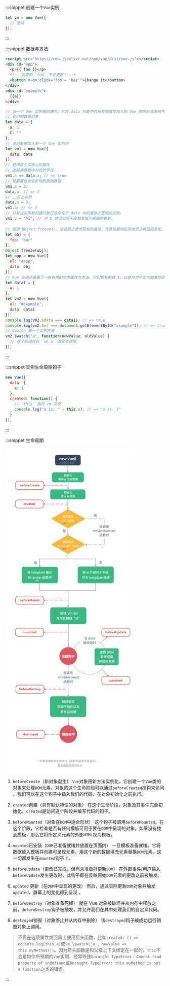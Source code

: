 :::snippet 创建一个`Vue`实例

```javascript
let vm = new Vue({
  // 选项
});
```

:::

:::snippet 数据与方法

```html
<script src="https://cdn.jsdelivr.net/npm/vue/dist/vue.js"></script>
<div id="app">
  <p>{{ foo }}</p>
  <!-- 这里的 `foo` 不会更新！ -->
  <button v-on:click="foo = 'baz'">Change it</button>
</div>
<div id="example">
  {{a}}
</div>
```

```javascript
// 当一个 Vue 实例被创建时，它将 data 对象中的所有的属性加入到 Vue 的响应式系统中。
// 我们的数据对象
let data = {
  a: 1,
  C: ""
};
// 该对象被加入到一个 Vue 实例中
let vm1 = new Vue({
  data: data
});
// 获得这个实例上的属性
// 返回源数据中对应的字段
vm1.a == data.a; // => true
// 设置属性也会影响到原始数据
vm1.a = 2;
data.a; // => 2
// ……反之亦然
data.a = 3;
vm1.a; // => 3
// 只有当实例被创建时就已经存在于 data 中的属性才是响应式的。
vm1.b = "hi"; // 对 b 的改动将不会触发任何视图的更新。

// 使用 Object.freeze()，这会阻止修改现有的属性，也意味着响应系统无法再追踪变化。
let obj = {
  foo: "bar"
};
Object.freeze(obj);
let app = new Vue({
  el: "#app",
  data: obj
});
// Vue 实例还暴露了一些有用的实例属性与方法。它们都有前缀 $，以便与用户定义的属性区分开来。
let data1 = {
  a: 1
};
let vm2 = new Vue({
  el: "#example",
  data: data1
});
console.log(vm2.$data === data1); // => true
console.log(vm2.$el === document.getElementById("example")); // => true
// $watch 是一个实例方法
vm2.$watch("a", function(newValue, oldValue) {
  // 这个回调将在 `vm.a` 改变后调用
});
```

:::

:::snippet 实例生命周期钩子

```javascript
new Vue({
  data: {
    a: 1
  },
  created: function() {
    // `this` 指向 vm 实例
    console.log("a is: " + this.a); // => "a is: 1"
  }
});
```

:::

:::snippet 生命周期

![初始化](/src/assets/images/vuecourse-02-01.png)

1. `beforeCreate`（新对象诞生）
   `Vue`对象用新方法实例化。它创建一个`Vue`类的对象来处理`DOM`元素。对象的这个生命阶段可以通过`beforeCreated`挂钩来访问 。我们可以在这个钩子中插入我们的代码，在对象初始化之前执行。

2. `created`创建（具有默认特性的对象）
   在这个生命阶段，对象及其事件完全初始化。`created`是访问这个阶段并编写代码的钩子。

3. `beforeMounted`（对象在`DOM`中适合形状）
   这个钩子被调用`beforeMounted`。在这个阶段，它检查是否有任何模板可用于要在`DOM`中呈现的对象。如果没有找到模板，那么它将所定义元素的外部`HTML`视为模板。

4. `mounted`已安装（`DOM`已准备就绪并放置在页面内）
   一旦模板准备就绪。它将数据放入模板并创建可呈现元素。用这个新的数据填充元素替换`DOM`元素。这一切都发生在`mounted`钩子上。

5. `beforeUpdate`（更改已完成，但尚未准备好更新`DOM`）
   在外部事件/用户输入`beforeUpdate`发生更改时，此钩子即在反映原始`DOM`元素的更改之前被触发。

6. `updated` 更新（在`DOM`中呈现的更改）
   然后，通过实际更新`DOM`对象并触发`updated`，屏幕上的变化得到呈现 。

7. `beforeDestroy`（对象准备死掉）
   就在 Vue 对象被破坏并从内存中释放之前，`deforeDestroy`钩子被触发，并允许我们在其中处理我们的自定义代码。

8. `destroyed`销毁（对象停止并从内存中删除）
   该`destroyed`钩子被成功运行销毁对象上调用。

> 不要在选项属性或回调上使用箭头函数，比如`created: () => console.log(this.a)`或`vm.\$watch('a', newValue => this.myMethod())`。因为箭头函数是和父级上下文绑定在一起的，`this`不会是如你所预期的`Vue`实例，经常导致`Uncaught TypeError: Cannot read property of undefined`或`Uncaught TypeError: this.myMethod is not a function`之类的错误。

:::
